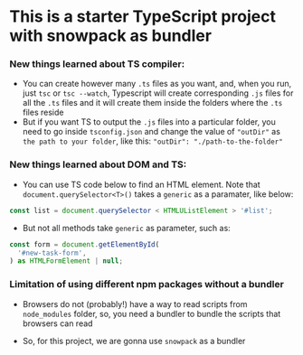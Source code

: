 # This is a starter TypeScript project with snowpack as bundler

### New things learned about TS compiler:

- You can create however many `.ts` files as you want, and, when you run, just `tsc` or `tsc --watch`, Typescript will create corresponding `.js` files for all the `.ts` files and it will create them inside the folders where the `.ts` files reside
- But if you want TS to output the `.js` files into a particular folder, you need to go inside `tsconfig.json` and change the value of `"outDir"` as `the path to your folder`, like this: `"outDir": "./path-to-the-folder"`

### New things learned about DOM and TS:

- You can use TS code below to find an HTML element. Note that `document.querySelector<T>()` takes a `generic` as a paramater, like below:

```js
const list = document.querySelector < HTMLUListElement > '#list';
```

- But not all methods take `generic` as parameter, such as:

```js
const form = document.getElementById(
  '#new-task-form',
) as HTMLFormElement | null;
```

### Limitation of using different npm packages without a bundler

- Browsers do not (probably!) have a way to read scripts from `node_modules` folder, so, you need a bundler to bundle the scripts that browsers can read

- So, for this project, we are gonna use `snowpack` as a bundler
